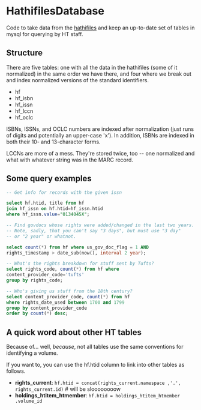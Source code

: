# HathifilesDatabase

Code to take data from the [hathifiles]() and keep an up-to-date
set of tables in mysql for querying by HT staff.

## Structure

There are five tables: one with all the data in the hathifiles
(some of it normalized) in the same order we have there, and 
four where we break out and index normalized versions of the 
standard identifiers. 

* hf
* hf_isbn
* hf_issn
* hf_lccn
* hf_oclc

ISBNs, ISSNs, and OCLC numbers are indexed after normalization (just
 runs of digits and potentially an upper-case 'x'). In addition, ISBNs
  are indexed in both their 10- and 13-character forms.
  
LCCNs are more of a mess. They're stored twice, too -- one normalized
 and what with whatever string was in the MARC record.
 
## Some query examples

```sql
-- Get info for records with the given issn

select hf.htid, title from hf 
join hf_issn on hf.htid=hf_issn.htid 
where hf_issn.value="0134045X";

-- Find govdocs whose rights were added/changed in the last two years.
-- Note, sadly, that you can't say "3 days", but must use "3 day"
-- or "2 year" or whatnot.

select count(*) from hf where us_gov_doc_flag = 1 AND
rights_timestamp > date_sub(now(), interval 2 year);

-- What's the rights breakdown for stuff sent by Tufts?
select rights_code, count(*) from hf where 
content_provider_code='tufts' 
group by rights_code;

-- Who's giving us stuff from the 18th century?
select content_provider_code, count(*) from hf 
where rights_date_used between 1700 and 1799 
group by content_provider_code 
order by count(*) desc;

```
## A quick word about other HT tables

Because of... well, _because_, not all tables use the same conventions
for identifying a volume.

If you want to, you can use the hf.htid column to link into other tables
as follows.

* **rights_current**: `hf.htid = concat(rights_current.namespace
,'.', rights_current.id)` # will be sloooooooow
* **holdings_htitem_htmember**: `hf.htid = holdings_htitem_htmember
.volume_id`
 
